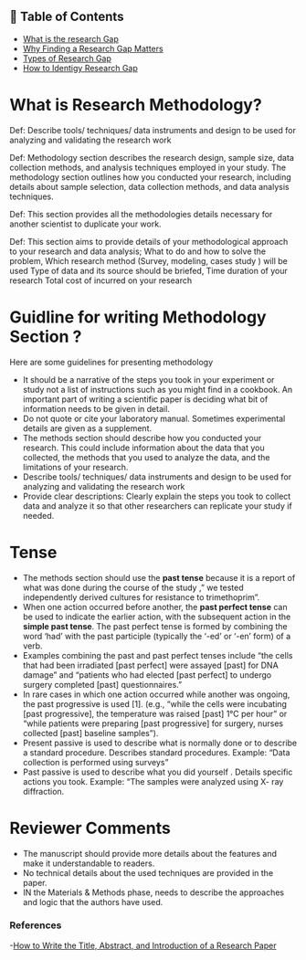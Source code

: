 
## 📑 Table of Contents  

- [What is the research Gap](#What-is-the-research-Gap)  
- [Why Finding a Research Gap Matters](#Why-Finding-a-Research-Gap-Matters)   
- [Types of Research Gap](#Types-of-Research-Gap)  
- [How to Identigy Research Gap](#How-to-Identigy-Research-Gap)  


# What is Research Methodology?

Def: Describe tools/ techniques/ data instruments and design to be used for analyzing and validating the research work

Def: Methodology section describes the research design, sample size, data collection methods, and analysis techniques employed in your study. The methodology section outlines how you conducted your research, including details about sample selection, data collection methods, and data analysis techniques.

Def: This section provides all the methodologies details necessary for another scientist to duplicate your work.

Def: This section aims to provide details of your methodological approach to your research and data analysis; What to do and how to solve the problem, Which research method (Survey, modeling, cases study ) will be used Type of data and its source should be briefed, Time duration of your research Total cost of incurred on your research



# Guidline for writing Methodology Section ?
Here are some guidelines for presenting methodology

- It should be a narrative of the steps you took in your experiment or study not a list of instructions such as you might find in a cookbook. An 
important part of writing a scientific paper is deciding what bit of information needs to be given in detail.
- Do not quote or cite your laboratory manual. Sometimes experimental details are given as a supplement.
- The methods section should describe how you conducted your research. This could include information about the data that you collected, the methods that you used to analyze the data, and the limitations of your research.
- Describe tools/ techniques/ data instruments and design to be used for analyzing and validating the research work
- Provide clear descriptions: Clearly explain the steps you took to collect data and analyze it so that other researchers can replicate your study if needed.

# Tense

- The methods section should use the **past tense** because it is a report of what was done during the course of the study ,” we tested independently derived cultures for resistance to trimethoprim”.
- When one action occurred before another, the **past perfect tense** can be used to indicate the earlier action, with the subsequent action in the **simple past tense**. The past perfect tense is formed by combining the word ‘had’ with the past participle (typically the ‘-ed’ or ‘-en’ form) of a verb.
- Examples combining the past and past perfect tenses include “the cells that had been irradiated [past perfect] were assayed [past] for DNA damage” and “patients who had elected [past perfect] to undergo surgery completed [past] questionnaires.”
- In rare cases in which one action occurred while another was ongoing, the past progressive is used [1]. (e.g., “while the cells were incubating [past progressive], the temperature was raised [past] 1°C per hour” or “while patients were preparing [past progressive] for surgery, nurses collected [past] baseline samples”).
- Present passive is used to describe what is normally done or to describe a standard procedure. Describes standard procedures. Example: “Data collection is performed using surveys”
- Past passive is used to describe what you did yourself . Details specific actions you took. Example: “The samples were analyzed using X- ray diffraction.

# Reviewer Comments

- The manuscript should provide more details about the features and make it understandable to readers.
- No technical details about the used techniques are provided in the paper.
- IN the Materials & Methods phase, needs to describe the approaches and logic that the authors have used.



### References
-[How to Write the Title, Abstract, and Introduction of a Research Paper](https://chatgpt.com/c/68e8b628-d3cc-8323-be94-ff1f488784a2)




️



























































































